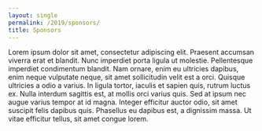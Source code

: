 ```yaml
---
layout: single
permalink: /2019/sponsors/
title: Sponsors
---
```


Lorem ipsum dolor sit amet, consectetur adipiscing elit. Praesent accumsan
viverra erat et blandit. Nunc imperdiet porta ligula ut molestie. Pellentesque
imperdiet condimentum blandit. Nam ornare, enim eu ultricies dapibus, enim
neque vulputate neque, sit amet sollicitudin velit est a orci. Quisque
ultricies a odio a varius. In ligula tortor, iaculis et sapien quis, rutrum
luctus ex. Nulla interdum sagittis est, at mollis orci varius quis. Sed at
ipsum nec augue varius tempor at id magna. Integer efficitur auctor odio, sit
amet suscipit felis dapibus quis. Phasellus eu dapibus est, a dignissim massa.
Ut vitae efficitur tellus, sit amet congue lorem.
